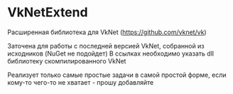 # VkNetExtend
Расширенная библиотека для VkNet (https://github.com/vknet/vk)

Заточена для работы с последней версией VkNet, собранной из исходников (NuGet не подойдет)
В ссылках необходимо указать dll библиотеку скомпилированного VkNet

Реализует только самые простые задачи в самой простой форме, если кому-то чего-то не хватает - прошу добавляйте
